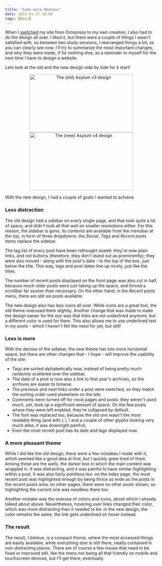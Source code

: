 ```yaml
---
title: "Some more Madness"
date: 2013-01-27 18:00
tags: [News]
---
```


When I [switched][switch] my site from Octopress to my own creation,
I also had to do the design all over. I liked it, but there were a
couple of things I wasn't satisfied with, so between two study
sessions, I rearranged things a bit, as you can clearly see now. I'll
try to summarize the most important changes, and why they were made,
if for nothing else, as a reminder to myself for the next time I have
to design a website.

 [switch]: /blog/2012/06/27/madness/

<!-- more -->

Lets look at the old and the new design side by side for a start!

<p class="inline" style="text-align: center">
 <a href="/assets/asylum/images/posts/some-more-madness/asylum-front-page.v3.png">
  <img class="img-polaroid inline" width="342" height="192" 
   alt="The (old) Asylum v3 design" title="The (old) Asylum v3 design"
   rel="tooltip" data-placement="left"
   src="/assets/asylum/images/posts/some-more-madness/asylum-front-page.v3.thumb.png">
 </a>
 <a href="/assets/asylum/images/posts/some-more-madness/asylum-front-page.v4.png">
  <img class="img-polaroid inline" width="342" height="192" 
   alt="The (new) Asylum v4 design" title="The (new) Asylum v4 design"
   rel="tooltip" data-placement="right"
   src="/assets/asylum/images/posts/some-more-madness/asylum-front-page.v4.thumb.png">
 </a>
</p>

With the new design, I had a couple of goals I wanted to achieve.

### Less distraction

The old design had a sidebar on every single page, and that took quite
a lot of space, and didn't look all that well on smaller resolutions
either. For this reason, the sidebar is gone, its contents are
available from the menubar at the top, in form of three dropdowns: the
*Social*, *Tags* and *Recent posts* items replace the sidebar.

The tag list of every post have been rethought aswell: they're now
plain links, and not buttons (therefore, they don't stand out as
prominently); they were also moved - along with the post's date - to
the top of the box, just below the title. This way, tags and post
dates line up nicely, just like the titles.

The number of recent posts displayed on the front page was also cut in
half, because much older posts were just taking up the space, and
forced a scrollbar far sooner than necessary. On the other hand, in
the *Recent posts* menu, there are still six posts available.

The new design also has less icons all over. While icons are a great
tool, the old theme overused them slightly. Another change that was
made to make the design easier for the eye was that links are not
underlined anymore, but a different color is used for them. This also
allows me to use underlined text in my posts - which I haven't felt
the need for yet, but still!

### Less is more

With the demise of the sidebar, the new theme has lots more horizontal
space, but there are other changes that - I hope - will improve the
usability of the site:

* Tags are sorted alphabetically now, instead of being pretty much
  randomly scattered over the sidebar.
* The date of a post is now also a link to that year's archives, so
  the archives are easier to browse.
* The *previous* and *next* links under a post were switched, so they
  match the sorting order used elsewhere on the site.
* Comments were turned off for most pages and posts: they weren't used
  much, yet, took up a significant amount of space. On the few posts
  where they were left enabled, they're collapsed by default.
* The font was replaced too, because the old one wasn't the most
  readable thing (and with *l*, *i*, *!* and a couple of other glyphs
  looking very much alike, it was downright painful).
* Even the most recent post has its date and tags displayed now.

### A more pleasant theme

While I did like the old design, there were a few mistakes I made with
it, which seemed like a good idea at first, but I quickly grew tired
of them. Among these are the *wells*, the darker box in which the main
content was wrapped in. It was distracting, and it was painful to have
similar highlighting within a post. It was also fairly pointless too:
on the index page, the most recent post was highlighted enough by
being thrice as wide as the posts in the recent posts area; on other
pages, there were no other posts shown, so highlighting the current
one was needless there too.

Another mistake was the overuse of colors and icons, about which I
already talked about above. Nevertheless, hovering over links changed
their color, which was more distracting than it needed to be: in the
new design, the color remains the same, the link gets underlined on
hover instead.

### The result

The result, I believe, is a compact theme, where the most accessed
things are easily available, while everything else is still there,
neatly contained in non-distracting places. There are of course a few
issues that need to be fixed or improved still, like the menu not
being all that friendly on mobile and touchscreen devices, but I'll
get there, eventually.
